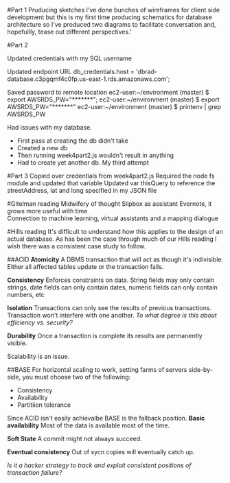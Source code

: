#Part 1
Pruducing sketches
I've done bunches of wireframes for client side development but this is my first time producing schematics for database architecture so I've produced two diagrams to facilitate conversation and, hopefullly, tease out different perspectives.'

#Part 2

Updated credentials with my SQL username

Updated endpoint URL
db_credentials.host = 'dbrad-database.c3pgqmf4c0fp.us-east-1.rds.amazonaws.com';

Saved password to remote location
ec2-user:~/environment (master) $ export AWSRDS_PW="*******";
ec2-user:~/environment (master) $ export AWSRDS_PW="*******"
ec2-user:~/environment (master) $ printenv | grep AWSRDS_PW

Had issues with my database.
* First pass at creating the db didn't take
* Created a new db
* Then running week4part2.js wouldn't result in anything
* Had to create yet another db. My third attempt

#Part 3
Copied over credentials from week4part2.js
Required the node fs module and updated that variable
Updated var thisQuery to reference the streetAddress, lat and long specified in my JSON file

#Gitelman reading
Midwifery of thought 
Slipbox as assistant
Evernote, it grows more useful with time  
Connection to machine learning, virtual assistants and a mapping dialogue

#Hills reading
It's difficult to understand how this applies to the design of an actual database. As has been the case through much of our Hills reading I wish there was a consistent case study to follow.

##ACID
**Atomicity**
A DBMS transaction that will act as though it's indivisible. Either all affected tables update or the transaction fails.

**Consistency**
Enforces constraints on data. String fields may only contain strings, date fields can only contain dates, numeric fields can only contain numbers, etc

**Isolation**
Transactions can only see the results of previous transactions. Transaction won't interfere with one another. 
*To what degree is this about efficiency vs. security?*

**Durability**
Once a transaction is complete its results are permanently visible.

Scalability is an issue.


##BASE
For horizontal scaling to work, setting farms of servers side-by-side, you must choose two of the following:
* Consistency
* Availability
* Partitiion tolerance

Since ACID isn't easily achievalbe BASE is the fallback position.
**Basic availability**
Most of the data is available most of the time.

**Soft State**
A commit might not always succeed.

**Eventual consistency**
Out of sycn copies will eventually catch up.

*Is it a hacker strategy to track and exploit consistent positions of transaction failure?*
